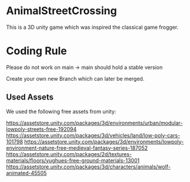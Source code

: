 # AnimalStreetCrossing
This is a 3D unity game which was inspired the classical game frogger.
# Coding Rule
Please do not work on main -> main should hold a stable version

Create your own new Branch which can later be merged.

## Used Assets
We used the following free assets from unity:

https://assetstore.unity.com/packages/3d/environments/urban/modular-lowpoly-streets-free-192094
https://assetstore.unity.com/packages/3d/vehicles/land/low-poly-cars-101798
https://assetstore.unity.com/packages/3d/environments/lowpoly-environment-nature-free-medieval-fantasy-series-187052
https://assetstore.unity.com/packages/2d/textures-materials/floors/yughues-free-ground-materials-13001
https://assetstore.unity.com/packages/3d/characters/animals/wolf-animated-45505
